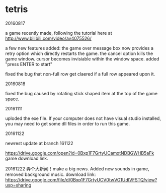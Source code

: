 # tetris 

20160817

a game recently made, following the tutorial here at
http://www.bilibili.com/video/av4075526/

a few new features added:
the game over message box now provides a retry option which directly restarts the game.
the cancel option kills the game window.
cursor becomes invisiable within the window space.
added "press ENTER to start"

fixed the bug that non-full row get claered if a full row appeared upon it.

20160818

fixed the bug caused by rotating stick shaped item at the top of the game space.

20161111

uploded the exe file. If your computer does not have visual studio installed, you may need to get some dll files in order to run this game.


20161122

newrest update at branch 161122

https://drive.google.com/open?id=0Bxp1F7GrtyUCamxtNDBGWHB5aFk game download link.

20161222
弄个大新闻！make a big news. Added new sounds in game, removed background music.
download link:
https://drive.google.com/file/d/0Bxp1F7GrtyUCV0twVG1UdlVFSTQ/view?usp=sharing

